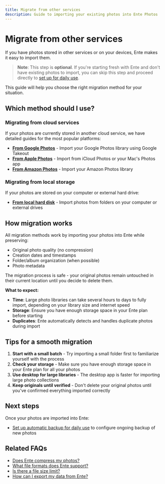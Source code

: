 ```yaml
---
title: Migrate from other services
description: Guide to importing your existing photos into Ente Photos
---
```


# Migrate from other services

If you have photos stored in other services or on your devices, Ente makes it easy to import them.

> **Note**: This step is **optional**. If you're starting fresh with Ente and don't have existing photos to import, you can skip this step and proceed directly to [set up for daily use](/photos/getting-started/daily-use).

This guide will help you choose the right migration method for your situation.

## Which method should I use?

### Migrating from cloud services

If your photos are currently stored in another cloud service, we have detailed guides for the most popular platforms:

* **[From Google Photos](/photos/migration/from-google-photos/)** - Import your Google Photos library using Google Takeout
* **[From Apple Photos](/photos/migration/from-apple-photos/)** - Import from iCloud Photos or your Mac's Photos app
* **[From Amazon Photos](/photos/migration/from-amazon-photos)** - Import your Amazon Photos library

### Migrating from local storage

If your photos are stored on your computer or external hard drive:

* **[From local hard disk](/photos/migration/from-local-hard-disk)** - Import photos from folders on your computer or external drives

## How migration works

All migration methods work by importing your photos into Ente while preserving:
* Original photo quality (no compression)
* Creation dates and timestamps
* Folder/album organization (when possible)
* Photo metadata

The migration process is safe - your original photos remain untouched in their current location until you decide to delete them.

**What to expect:**
* **Time**: Large photo libraries can take several hours to days to fully import, depending on your library size and internet speed
* **Storage**: Ensure you have enough storage space in your Ente plan before starting
* **Duplicates**: Ente automatically detects and handles duplicate photos during import

## Tips for a smooth migration

1. **Start with a small batch** - Try importing a small folder first to familiarize yourself with the process
2. **Check your storage** - Make sure you have enough storage space in your Ente plan for all your photos
3. **Use desktop for large libraries** - The desktop app is faster for importing large photo collections
4. **Keep originals until verified** - Don't delete your original photos until you've confirmed everything imported correctly

## Next steps

Once your photos are imported into Ente:
* [Set up automatic backup for daily use](/photos/getting-started/daily-use) to configure ongoing backup of new photos

## Related FAQs

* [Does Ente compress my photos?](/photos/faq/backup-and-sync#does-ente-compress)
* [What file formats does Ente support?](/photos/faq/backup-and-sync#backup-file-formats)
* [Is there a file size limit?](/photos/faq/backup-and-sync#file-size-limit)
* [How can I export my data from Ente?](/photos/migration/export/)